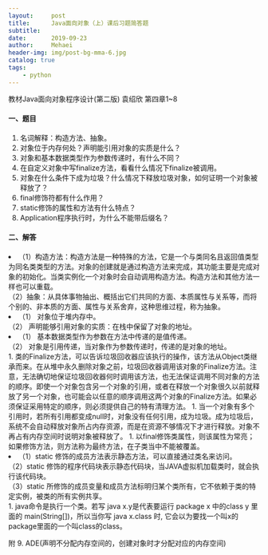 ```yaml
---
layout:     post
title:      Java面向对象（上）课后习题简答题
subtitle:   
date:       2019-09-23
author:     Mehaei
header-img: img/post-bg-mma-6.jpg
catalog: true
tags:
    - python
---
```

教材Java面向对象程序设计(第二版) 袁绍欣 第四章1~8

#### <a id="_1"></a>一、题目

1. 名词解释：构造方法、抽象。
1. 对象位于内存何处？声明能引用对象的实质是什么？
1. 对象和基本数据类型作为参数传递时，有什么不同？
1. 在自定义对象中写finalize方法，看看什么情况下finalize被调用。
1. 对象在什么条件下成为垃圾？什么情况下释放垃圾对象，如何证明一个对象被释放了？
1. final修饰符都有什么作用？
1. static修饰的属性和方法有什么特点？
1. Application程序执行时，为什么不能带后缀名？

#### <a id="_12"></a>二、解答

<li>（1）构造方法：构造方法是一种特殊的方法，它是一个与类同名且返回值类型为同名类类型的方法。对象的创建就是通过构造方法来完成，其功能主要是完成对象的初始化。当类实例化一个对象时会自动调用构造方法。构造方法和其他方法一样也可以重载。<br>
（2）抽象：从具体事物抽出、概括出它们共同的方面、本质属性与关系等，而将个别的、非本质的方面、属性与关系舍弃，这种思维过程，称为抽象。</li>
<li>（1） 对象位于堆内存中。<br>
（2） 声明能够引用对象的实质：在栈中保留了对象的地址。</li>
<li>（1） 基本数据类型作为参数在方法中传递的是值传递。<br>
（2） 对象是引用传递，当对象作为参数传递时，传递的是对象的地址。</li>
1. 类的Finalize方法，可以告诉垃圾回收器应该执行的操作，该方法从Object类继承而来。在从堆中永久删除对象之前，垃圾回收器调用该对象的Finalize方法。注意，无法确切地保证垃圾回收器何时调用该方法，也无法保证调用不同对象的方法的顺序。即使一个对象包含另一个对象的引用，或者在释放一个对象很久以前就释放了另一个对象，也可能会以任意的顺序调用这两个对象的Finalize方法。如果必须保证采用特定的顺序，则必须提供自己的特有清理方法。
1. 当一个对象有多个引用时，若所有引用都变成null时，对象没有任何引用，成为垃圾。成为垃圾后，系统不会自动释放对象所占内存资源，而是在资源不够情况下才进行释放。对象不再占有内存空间时说明对象被释放了。
1. 以final修饰类属性，则该属性为常亮；如果修饰方法，则方法称为最终方法，在子类当中不能被覆盖。
<li>（1）static 修饰的成员方法表示静态方法，可以直接通过类名来访问。<br>
（2）static 修饰的程序代码块表示静态代码块，当JAVA虚拟机加载类时，就会执行该代码块。<br>
（3）static 所修饰的成员变量和成员方法标明归某个类所有，它不依赖于类的特定实例，被类的所有实例共享。</li>
1. java命令是执行一个类。若写 java x.y是代表要运行 package x 中的class y 里面的 main(String[])，所以当你写 java x.class 时, 它会以为要找一个叫x的package里面的一个叫class的class。

附 9. ADE(声明不分配内存空间的，创建对象时才分配对应的内存空间)
